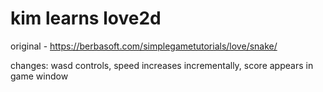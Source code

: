 # kim learns love2d

original - https://berbasoft.com/simplegametutorials/love/snake/

changes: wasd controls, speed increases incrementally, score appears in game window